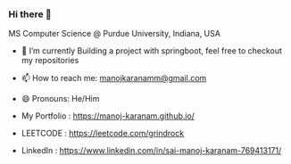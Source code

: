 ### Hi there 👋

MS Computer Science @ Purdue University, Indiana, USA

- 🔭 I’m currently Building a project with springboot, feel free to checkout my repositories
- 📫 How to reach me: manojkaranamm@gmail.com
- 😄 Pronouns: He/Him
- My Portfolio : https://manoj-karanam.github.io/
- LEETCODE : https://leetcode.com/grindrock
- LinkedIn : https://www.linkedin.com/in/sai-manoj-karanam-769413171/



  <!--- 👯 I’m looking to collaborate on ...
- 🤔 I’m looking for help with ...
- 💬 Ask me about ...
- - ⚡ Fun fact:-->

